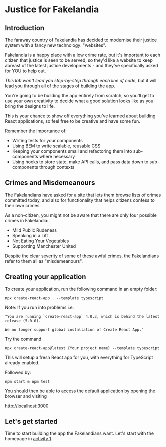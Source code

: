 # Justice for Fakelandia

## Introduction

The faraway country of Fakelandia has decided to modernise their justice system with a fancy new technology: "websites".

Fakelandia is a happy place with a low crime rate, but it's important to each citizen that justice is seen to be served, so they'd like a website to keep abreast of the latest justice developments - and they've specifically asked for YOU to help out.

*This lab won't lead you step-by-step through each line of code*, but it will lead you through all of the stages of building the app.

You're going to be building the app entirely from scratch, so you'll get to use your own creativity to decide what a good solution looks like as you bring the designs to life.

This is your chance to show off everything you've learned about building React applications, so feel free to be creative and have some fun. 

Remember the importance of:

* Writing tests for your components
* Using BEM to write scalable, reusable CSS
* Keeping your components small and refactoring them into sub-components where necessary
* Using hooks to store state, make API calls, and pass data down to sub-components through contexts

## Crimes and Misdemeanours

The Fakelandians have asked for a site that lets them browse lists of crimes committed today, and also for functionality that helps citizens confess to their own crimes. 

As a non-citizen, you might not be aware that there are only four possible crimes in Fakelandia:

* Mild Public Rudeness
* Speaking in a Lift
* Not Eating Your Vegetables
* Supporting Manchester United

Despite the clear severity of some of these awful crimes, the Fakelandians refer to them all as "misdemeanours".

## Creating your application

To create your application, run the following command in an empty folder:

```
npx create-react-app . --template typescript 
```

Note: If you run into problems i.e. 

    "You are running `create-react-app` 4.0.3, which is behind the latest release (5.0.0).

    We no longer support global installation of Create React App."

Try the command 

```
npx create-react-app@latest {Your project name} --template typescript
```


This will setup a fresh React app for you, with everything for TypeScript already enabled.

Followed by:

```
npm start & npm test
```

You should then be able to access the default application by opening the browser and visiting

[http://localhost:3000](http://localhost:3000)

## Let's get started

Time to start building the app the Fakelandians want. Let's start with the homepage in [activity 1](activity_1.md).
